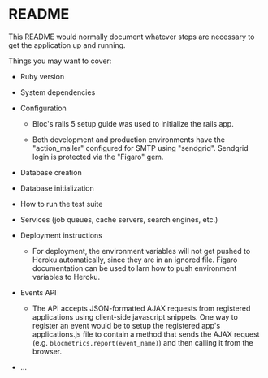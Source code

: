 # README

This README would normally document whatever steps are necessary to get the
application up and running.

Things you may want to cover:

* Ruby version

* System dependencies

* Configuration
  - Bloc's rails 5 setup guide was used to initialize the rails app.

  - Both development and production environments have the "action_mailer" configured
    for SMTP using "sendgrid". Sendgrid login is protected via the "Figaro" gem.

* Database creation

* Database initialization

* How to run the test suite

* Services (job queues, cache servers, search engines, etc.)

* Deployment instructions
  - For deployment, the environment variables will not get pushed to Heroku
    automatically, since they are in an ignored file. Figaro documentation can be
    used to larn how to push environment variables to Heroku.

* Events API
  - The API accepts JSON-formatted AJAX requests from registered applications
    using client-side javascript snippets. One way to register an event would be
    to setup the registered app's applications.js file to contain a method that
    sends the AJAX request (e.g. `blocmetrics.report(event_name)`) and then
    calling it from the browser.


* ...
